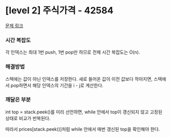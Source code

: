 # [level 2] 주식가격 - 42584 

[문제 링크](https://school.programmers.co.kr/learn/courses/30/lessons/42584) 

### 시간 복잡도
각 인덱스는 최대 1번 push, 1번 pop만 하므로 전체 시간 복잡도는 O(n).
### 해결방법
스택에는 값이 아닌 인덱스를 저장한다.
새로 들어온 값이 이전 값보다 작아지면, 스택에서 pop하면서 해당 인덱스의 기간을 i - j로 계산한다.
### 깨달은 부분
int top = stack.peek()를 미리 선언하면, while 안에서 top이 갱신되지 않고 고정된 상태로 비교가 반복된다.

따라서 prices[stack.peek()]처럼 while 안에서 매번 갱신된 top을 확인해야 한다.
